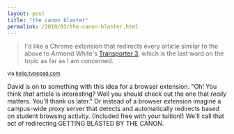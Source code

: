 ```yaml
---
layout: post
title: "the canon blaster"
permalink: /2010/03/the-canon-blaster.html
---
```


<blockquote><p>I&#39;d like a Chrome extension that redirects every article similar to the above to Armond White&#39;s <a href="http://www.nypress.com/article-19048-transcendent-thrill-drive.html">Transporter 3</a>, which is the last word on the topic as far as I am concerned.</p></blockquote>

<p><small>via <a href="http://hello.typepad.com/hello/2010/03/we-know-that-the-story-is-a-construct-meant-to-elicit-a-response-and-then-become-a-cathartic-release-when-the-good-guys-win.html">hello.typepad.com</a></small></p>

<p>David is on to something with this idea for a browser extension.  &quot;Oh!  You think <i>that</i> article is interesting?  Well you should check out the one that <i>really</i> matters.  You&#39;ll thank us later.&quot;  Or instead of a browser extension imagine a campus-wide proxy server that detects and automatically redirects based on student browsing activity. (Included free with your tuition!) We&#39;ll call that act of redirecting GETTING BLASTED BY THE CANON.</p>


